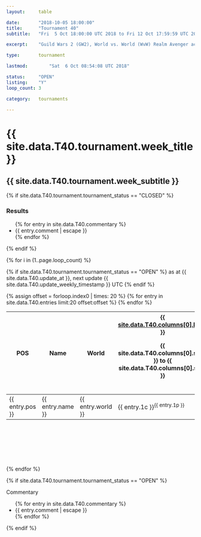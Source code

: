 ```yaml
---
layout:     table

date: 		"2018-10-05 18:00:00"
title: 		"Tournament 40"
subtitle: 	"Fri  5 Oct 18:00:00 UTC 2018 to Fri 12 Oct 17:59:59 UTC 2018"

excerpt:    "Guild Wars 2 (GW2), World vs. World (WvW) Realm Avenger achivement Tournament. \"Every Kill Counts\""

type:       tournament

lastmod: 		"Sat  6 Oct 08:54:08 UTC 2018"

status:     "OPEN"
listing:    "Y"
loop_count: 3

category:   tournaments

---
```

<div class="table_header">
  <h1>{{ site.data.T40.tournament.week_title }}</h1>
  <h2>{{ site.data.T40.tournament.week_subtitle }}</h2>
</div>

{% if site.data.T40.tournament.tournament_status == "CLOSED" %} 
<div class="commentary">
  <h3>Results</h3>
  <ul>
    {% for entry in site.data.T40.commentary %}
    <li class="commentary_list">{{ entry.comment | escape }}</li>
    {% endfor %}
  </ul>
</div>
{% endif %}


{% for i in (1..page.loop_count) %}

{% if site.data.T40.tournament.tournament_status == "OPEN" %} 
<span class="table_nextupdate">as at {{ site.data.T40.update_at }}, next update {{ site.data.T40.update_weekly_timestamp }} UTC</span> 
{% endif %}

<table class="week_table">
  <colgroup>
    <col style="width:18px">
    <col style="width:55px">
    <col style="width:55px">
    <col style="width:14px">
    <col style="width:14px">
    <col style="width:14px">
    <col style="width:14px">
    <col style="width:14px">
    <col style="width:14px">
    <col style="width:14px">
    <col style="width:18px">
  </colgroup>
  <thead>
    <tr>
      <th>POS</th>
      <th class="AlignLeft">Name</th>
      <th class="AlignLeft">World</th>
      <th><div class="label"><a href="{{ site.data.T40.columns[0].url }}">{{ site.data.T40.columns[0].label }}</a><p class="onhover">{{ site.data.T40.columns[0].start }} to {{ site.data.T40.columns[0].stop }}</p></div>​</th>
      <th><div class="label"><a href="{{ site.data.T40.columns[1].url }}">{{ site.data.T40.columns[1].label }}</a><p class="onhover">{{ site.data.T40.columns[1].start }} to {{ site.data.T40.columns[1].stop }}</p></div>​</th>
      <th><div class="label"><a href="{{ site.data.T40.columns[2].url }}">{{ site.data.T40.columns[2].label }}</a><p class="onhover">{{ site.data.T40.columns[2].start }} to {{ site.data.T40.columns[2].stop }}</p></div>​</th>
      <th><div class="label"><a href="{{ site.data.T40.columns[3].url }}">{{ site.data.T40.columns[3].label }}</a><p class="onhover">{{ site.data.T40.columns[3].start }} to {{ site.data.T40.columns[3].stop }}</p></div>​</th>
      <th><div class="label"><a href="{{ site.data.T40.columns[4].url }}">{{ site.data.T40.columns[4].label }}</a><p class="onhover">{{ site.data.T40.columns[4].start }} to {{ site.data.T40.columns[4].stop }}</p></div>​</th>
      <th><div class="label"><a href="{{ site.data.T40.columns[5].url }}">{{ site.data.T40.columns[5].label }}</a><p class="onhover">{{ site.data.T40.columns[5].start }} to {{ site.data.T40.columns[5].stop }}</p></div>​</th>
      <th><div class="label"><a href="{{ site.data.T40.columns[6].url }}">{{ site.data.T40.columns[6].label }}</a><p class="onhover">{{ site.data.T40.columns[6].start }} to {{ site.data.T40.columns[6].stop }}</p></div>​</th>
      <th>Total</th>
    </tr>
  </thead>
  {% assign offset = forloop.index0 | times: 20 %}
  <tbody>
    {% for entry in site.data.T40.entries limit:20 offset:offset %}
      <tr>
        <td class="pl{{ entry.pos }}">{{ entry.pos }}</td>
        <td class="AlignLeft">{{ entry.name }}</td>
        <td class="AlignLeft">{{ entry.world }}</td>
        <td class="pl{{ entry.1p }}">{{ entry.1c }}<sup>{{ entry.1p }}</sup></td>
        <td class="pl{{ entry.2p }}">{{ entry.2c }}<sup>{{ entry.2p }}</sup></td>
        <td class="pl{{ entry.3p }}">{{ entry.3c }}<sup>{{ entry.3p }}</sup></td>
        <td class="pl{{ entry.4p }}">{{ entry.4c }}<sup>{{ entry.4p }}</sup></td>
        <td class="pl{{ entry.5p }}">{{ entry.5c }}<sup>{{ entry.5p }}</sup></td>
        <td class="pl{{ entry.6p }}">{{ entry.6c }}<sup>{{ entry.6p }}</sup></td>
        <td class="pl{{ entry.7p }}">{{ entry.7c }}<sup>{{ entry.7p }}</sup></td>
        <td>{{ entry.total }}</td>
      </tr>
    {% endfor %}  
  </tbody>
</table>
<div class="leaderboard">
  <script async src="//pagead2.googlesyndication.com/pagead/js/adsbygoogle.js"></script>
  <!-- 728x90 -->
  <ins class="adsbygoogle"
       style="display:inline-block;width:728px;height:90px"
       data-ad-client="ca-pub-3274917281288240"
       data-ad-slot="3870538733"></ins>
  <script>
  (adsbygoogle = window.adsbygoogle || []).push({});
  </script>  
</div>
<br />
{% endfor %}

{% if site.data.T40.tournament.tournament_status == "OPEN" %} 
<div class="commentary">
  <span class="commentary_title">Commentary</span>
  <ul>
    {% for entry in site.data.T40.commentary %}
    <li class="commentary_list">{{ entry.comment | escape }}</li>
    {% endfor %}
  </ul>
</div>
{% endif %}




